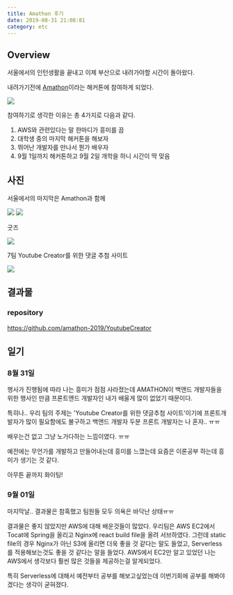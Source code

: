 ```yaml
---
title: Amathon 후기
date: 2019-08-31 21:08:81
category: etc
---
```


## Overview

서울에서의 인턴생활을 끝내고 이제 부산으로 내려가야할 시간이 돌아왔다.

내려가기전에 [Amathon](https://amathon.ga/)이라는 해커톤에 참여하게 되었다.

<img src="./images/amathon cover.jpg"/>

참여하기로 생각한 이유는 총 4가지로 다음과 같다.

1. AWS와 관련있다는 말 한마디가 흥미를 끔
2. 대학생 중의 마지막 해커톤을 해보자
3. 뛰어난 개발자를 만나서 뭔가 배우자
4. 9월 1일까지 해커톤하고 9월 2일 개학을 하니 시간이 딱 맞음

## 사진

서울에서의 마지막은 Amathon과 함께

<img src="./images/amathon01.jpg"/>

<img src="./images/amathon03.jpg"/>

굿즈

<img src="./images/amathon04.jpg"/>

7팀 Youtube Creator를 위한 댓글 추첨 사이트

<img src="./images/amathon02.jpg"/>



## 결과물

### repository

https://github.com/amathon-2019/YoutubeCreator

## 일기

### 8월 31일

행사가 진행됨에 따라 나는 흥미가 점점 사라졌는데 AMATHON이 백앤드 개발자들을 위한 행사인 만큼 프론트앤드 개발자인 내가 배울게 많이 없었기 때문이다.

특히나.. 우리 팀의 주제는 'Youtube Creator를 위한 댓글추첨 사이트'이기에 프론트개발자가 많이 필요함에도 불구하고 백앤드 개발자 두분 프론트 개발자는 나 혼자.. ㅠㅠ

배우는건 없고 그냥 노가다하는 느낌이였다. ㅠㅠ

예전에는 무언가를 개발하고 만들어내는데 흥미를 느꼈는데 요즘은 이론공부 하는데 흥미가 생기는 것 같다.

아무튼 끝까지 화이팅!

### 9월 01일

마지막날.. 결과물은 참혹했고 팀원들 모두 의욕은 바닥난 상태ㅠㅠ

결과물은 좋지 않았지만 AWS에 대해 배운것들이 많았다. 우리팀은 AWS EC2에서 Tocat에 Spring을 올리고 Nginx에 react build file을 올려 서브하였다. 그런데 static file의 경우 Nginx가 아닌 S3에 올리면 더욱 좋을 것 같다는 말도 들었고, Serverless를 적용해보는것도 좋을 것 같다는 말을 들었다. AWS에서 EC2만 알고 있었던 나는 AWS에서 생각보다 훨씬 많은 것들을 제공하는걸 알게되었다.

특히 Serverless에 대해서 예전부터 공부를 해보고싶었는데 이번기회에 공부를 해봐야겠다는 생각이 굳혀졌다.